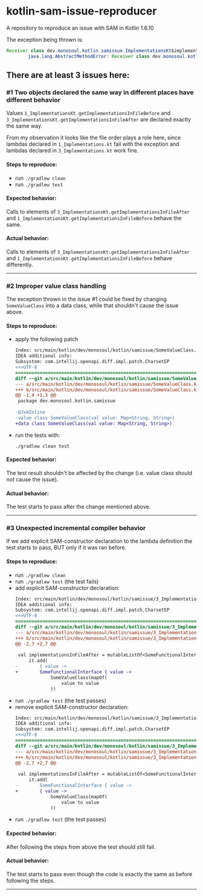 # kotlin-sam-issue-reproducer
A repository to reproduce an issue with SAM in Kotlin 1.6.10

The exception being thrown is:
```java
Receiver class dev.monosoul.kotlin.samissue.ImplementationsKt$implementationsDefinedInADifferentFile$1 does not define or inherit an implementation of the resolved method 'abstract java.util.Map returnOtherString-H7iO9-4(java.lang.String)' of interface dev.monosoul.kotlin.samissue.SomeFunctionalInterface.
        java.lang.AbstractMethodError: Receiver class dev.monosoul.kotlin.samissue.ImplementationsKt$implementationsDefinedInADifferentFile$1 does not define or inherit an implementation of the resolved method 'abstract java.util.Map returnOtherString-H7iO9-4(java.lang.String)' of interface dev.monosoul.kotlin.samissue.SomeFunctionalInterface.
```

## There are at least 3 issues here:

### #1 Two objects declared the same way in different places have different behavior

Values `1_ImplementationsKt.getImplementationsInFileBefore` and  
`3_ImplementationsKt.getImplementationsInFileAfter` are declared exactly the same way.

From my observation it looks like the file order plays a role here, since lambdas declared in `1_Implementations.kt`
fail with the exception and lambdas declared in `3_Implementations.kt` work fine.

#### Steps to reproduce:
 - run `./gradlew clean`
 - run `./gradlew test`

#### Expected behavior:
Calls to elements of `3_ImplementationsKt.getImplementationsInFileAfter` and 
`1_ImplementationsKt.getImplementationsInFileBefore` behave the same.

#### Actual behavior:
Calls to elements of `3_ImplementationsKt.getImplementationsInFileAfter` and
`1_ImplementationsKt.getImplementationsInFileBefore` behave differently.

---

### #2 Improper value class handling

The exception thrown in the issue #1 could be fixed by changing `SomeValueClass` into a data class, while that shouldn't
cause the issue above.

#### Steps to reproduce:
 - apply the following patch
   ```diff
   Index: src/main/kotlin/dev/monosoul/kotlin/samissue/SomeValueClass.kt
   IDEA additional info:
   Subsystem: com.intellij.openapi.diff.impl.patch.CharsetEP
   <+>UTF-8
   ===================================================================
   diff --git a/src/main/kotlin/dev/monosoul/kotlin/samissue/SomeValueClass.kt b/src/main/kotlin/dev/monosoul/kotlin/samissue/SomeValueClass.kt
   --- a/src/main/kotlin/dev/monosoul/kotlin/samissue/SomeValueClass.kt	(revision 76f38dfd574959ee92e937ec4b81deaf61b240eb)
   +++ b/src/main/kotlin/dev/monosoul/kotlin/samissue/SomeValueClass.kt	(date 1643904653388)
   @@ -1,4 +1,3 @@
    package dev.monosoul.kotlin.samissue
    
   -@JvmInline
   -value class SomeValueClass(val value: Map<String, String>)
   +data class SomeValueClass(val value: Map<String, String>)
   
   ```

- run the tests with:

   `./gradlew clean test`

#### Expected behavior:
The test result shouldn't be affected by the change (i.e. value class should not cause the issue).

#### Actual behavior:
The test starts to pass after the change mentioned above.

---

### #3 Unexpected incremental compiler behavior

If we add explicit SAM-constructor declaration to the lambda definition the test starts to pass, BUT only if it was ran 
before.

#### Steps to reproduce:

- run `./gradlew clean`
- run `./gradlew test` (the test fails)
- add explicit SAM-constructor declaration:
   ```diff
   Index: src/main/kotlin/dev/monosoul/kotlin/samissue/3_Implementations.kt
   IDEA additional info:
   Subsystem: com.intellij.openapi.diff.impl.patch.CharsetEP
   <+>UTF-8
   ===================================================================
   diff --git a/src/main/kotlin/dev/monosoul/kotlin/samissue/3_Implementations.kt b/src/main/kotlin/dev/monosoul/kotlin/samissue/3_Implementations.kt
   --- a/src/main/kotlin/dev/monosoul/kotlin/samissue/3_Implementations.kt	(revision 76f38dfd574959ee92e937ec4b81deaf61b240eb)
   +++ b/src/main/kotlin/dev/monosoul/kotlin/samissue/3_Implementations.kt	(date 1643904709898)
   @@ -2,7 +2,7 @@
    
    val implementationsInFileAfter = mutableListOf<SomeFunctionalInterface>().also {
        it.add(
   -        { value ->
   +        SomeFunctionalInterface { value ->
                SomeValueClass(mapOf(
                    value to value
                ))
   
   ```
- run `./gradlew test` (the test passes)
- remove explicit SAM-constructor declaration:
   ```diff
   Index: src/main/kotlin/dev/monosoul/kotlin/samissue/3_Implementations.kt
   IDEA additional info:
   Subsystem: com.intellij.openapi.diff.impl.patch.CharsetEP
   <+>UTF-8
   ===================================================================
   diff --git a/src/main/kotlin/dev/monosoul/kotlin/samissue/3_Implementations.kt b/src/main/kotlin/dev/monosoul/kotlin/samissue/3_Implementations.kt
   --- a/src/main/kotlin/dev/monosoul/kotlin/samissue/3_Implementations.kt	(revision e04dd09487da52adab212fc3ca899345e5f9eab4)
   +++ b/src/main/kotlin/dev/monosoul/kotlin/samissue/3_Implementations.kt	(date 1643904743798)
   @@ -2,7 +2,7 @@
    
    val implementationsInFileAfter = mutableListOf<SomeFunctionalInterface>().also {
        it.add(
   -        SomeFunctionalInterface { value ->
   +        { value ->
                SomeValueClass(mapOf(
                    value to value
                ))
   
   ```
- run `./gradlew test` (the test passes)

#### Expected behavior:
After following the steps from above the test should still fail.

#### Actual behavior:
The test starts to pass even though the code is exactly the same as before following the steps.

---
